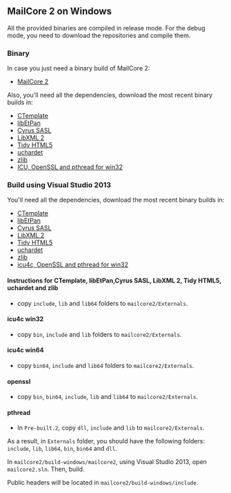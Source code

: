 ## MailCore 2 on Windows ##

All the provided binaries are compiled in release mode.
For the debug mode, you need to download the repositories and compile them.

### Binary ###

In case you just need a binary build of MailCore 2:
- [MailCore 2](http://d.etpan.org/mailcore2-deps/mailcore2-win32/)

Also, you'll need all the dependencies, download the most recent binary builds in:

- [CTemplate](http://d.etpan.org/mailcore2-deps/ctemplate-win32/)
- [libEtPan](http://d.etpan.org/mailcore2-deps/libetpan-win32/)
- [Cyrus SASL](http://d.etpan.org/mailcore2-deps/cyrus-sasl-win32/)
- [LibXML 2](http://d.etpan.org/mailcore2-deps/libxml2-win32/)
- [Tidy HTML5](http://d.etpan.org/mailcore2-deps/tidy-html5-win32/)
- [uchardet](http://d.etpan.org/mailcore2-deps/uchardet-win32/)
- [zlib](http://d.etpan.org/mailcore2-deps/zlib-win32/)
- [ICU, OpenSSL and pthread for win32](http://d.etpan.org/mailcore2-deps/misc-win32/)

### Build using Visual Studio 2013 ###

You'll need all the dependencies, download the most recent binary builds in:

- [CTemplate](http://d.etpan.org/mailcore2-deps/ctemplate-win32/)
- [libEtPan](http://d.etpan.org/mailcore2-deps/libetpan-win32/)
- [Cyrus SASL](http://d.etpan.org/mailcore2-deps/cyrus-sasl-win32/)
- [LibXML 2](http://d.etpan.org/mailcore2-deps/libxml2-win32/)
- [Tidy HTML5](http://d.etpan.org/mailcore2-deps/tidy-html5-win32/)
- [uchardet](http://d.etpan.org/mailcore2-deps/uchardet-win32/)
- [zlib](http://d.etpan.org/mailcore2-deps/zlib-win32/)
- [icu4c, OpenSSL and pthread for win32](http://d.etpan.org/mailcore2-deps/misc-win32/)

#### Instructions for CTemplate, libEtPan,Cyrus SASL, LibXML 2, Tidy HTML5, uchardet and zlib ####

- copy `include`, `lib` and `lib64` folders to `mailcore2/Externals`.

#### icu4c win32 ####

- copy `bin`, `include` and `lib` folders to `mailcore2/Externals`.

#### icu4c win64 ####

- copy `bin64`, `include` and `lib64` folders to `mailcore2/Externals`.

#### openssl ####

- copy `bin`, `bin64`, `include`, `lib` and `lib64` to `mailcore2/Externals`.

#### pthread ####

- In `Pre-built.2`, copy `dll`, `include` and `lib` to `mailcore2/Externals`.

As a result, in `Externals` folder, you should have the following folders: `include`, `lib`, `lib64`, `bin`, `bin64` and `dll`.

In `mailcore2/build-windows/mailcore2`, using Visual Studio 2013, open `mailcore2.sln`.
Then, build.

Public headers will be located in `mailcore2/build-windows/include`.
